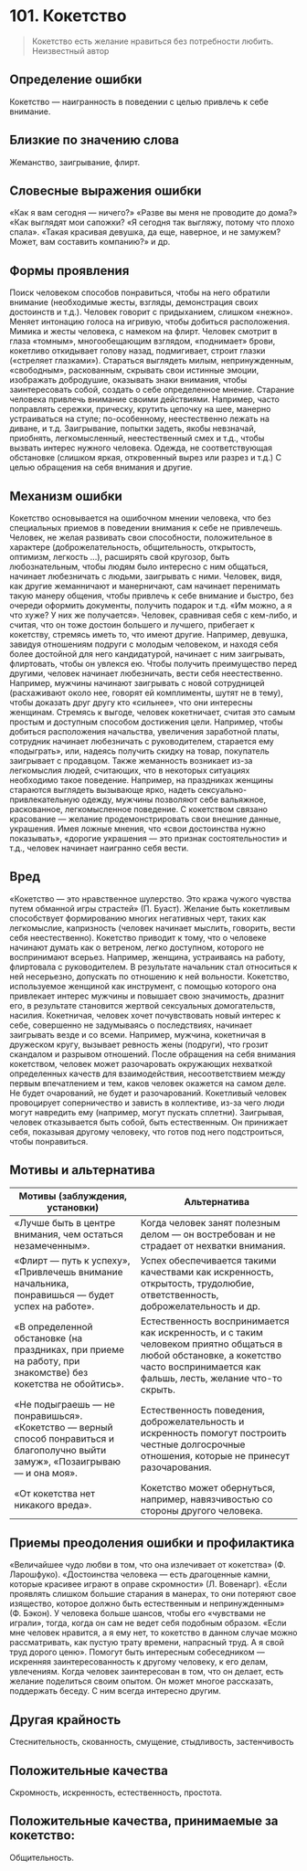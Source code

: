 # 101. Кокетство
>Кокетство есть желание нравиться без потребности любить.
Неизвестный автор

## Определение ошибки
Кокетство — наигранность в поведении с целью привлечь к себе внимание.

## Близкие по значению слова
Жеманство, заигрывание, флирт.

## Словесные выражения ошибки
«Как я вам сегодня — ничего?»
«Разве вы меня не проводите до дома?»
«Как выглядят мои сапожки?
«Я сегодня так выгляжу, потому что плохо спала».
«Такая красивая девушка, да еще, наверное, и не замужем? Может, вам составить компанию?» и др.

## Формы проявления
Поиск человеком способов понравиться, чтобы на него обратили внимание (необходимые жесты, взгляды, демонстрация своих достоинств и т.д.).
Человек говорит с придыханием, слишком «нежно». Меняет интонацию голоса на игривую, чтобы добиться расположения.
Мимика и жесты человека, с намеком на флирт. Человек смотрит в глаза «томным», многообещающим взглядом, «поднимает» брови, кокетливо откидывает голову назад, подмигивает, строит глазки («стреляет глазками»).
Стараться выглядеть милым, непринужденным, «свободным», раскованным, скрывать свои истинные эмоции, изображать добродушие, оказывать знаки внимания, чтобы заинтересовать собой, создать о себе определенное мнение.
Старание человека привлечь внимание своими действиями. Например, часто поправлять сережки, прическу, крутить цепочку на шее, манерно устраиваться на стуле; по-особенному, неестественно лежать на диване, и т.д.
Заигрывание, попытки задеть, якобы невзначай, приобнять, легкомысленный, неестественный смех и т.д., чтобы вызвать интерес нужного человека.
Одежда, не соответствующая обстановке (слишком яркая, откровенный вырез или разрез и т.д.) С целью обращения на себя внимания и другие.

## Механизм ошибки
Кокетство основывается на ошибочном мнении человека, что без специальных приемов в поведении внимания к себе не привлечешь.
Человек, не желая развивать свои способности, положительное в характере (доброжелательность, общительность, открытость, оптимизм, легкость ...), расширять свой кругозор, быть любознательным, чтобы людям было интересно с ним общаться, начинает любезничать с людьми, заигрывать с ними.
Человек, видя, как другие жеманничают и манерничают, сам начинает перенимать такую манеру общения, чтобы привлечь к себе внимание и быстро, без очереди оформить документы, получить подарок и т.д. «Им можно, а я что хуже? У них же получается».
Человек, сравнивая себя с кем-либо, и считая, что он тоже достоин большего и лучшего, прибегает к кокетству, стремясь иметь то, что имеют другие. Например, девушка, завидуя отношениям подруги с молодым человеком, и находя себя более достойной для него кандидатурой, начинает с ним заигрывать, флиртовать, чтобы он увлекся ею.
Чтобы получить преимущество перед другими, человек начинает любезничать, вести себя неестественно. Например, мужчины начинают заигрывать с новой сотрудницей (расхаживают около нее, говорят ей комплименты, шутят не в тему), чтобы доказать друг другу кто «сильнее», что они интересны женщинам.
Стремясь к выгоде, человек кокетничает, считая это самым простым и доступным способом достижения цели. Например, чтобы добиться расположения начальства, увеличения заработной платы, сотрудник начинает любезничать с руководителем, старается ему «подыграть», или, надеясь получить скидку на товар, покупатель заигрывает с продавцом.
Также жеманность возникает из-за легкомыслия людей, считающих, что в некоторых ситуациях необходимо такое поведение. Например, на праздниках женщины стараются выглядеть вызывающе ярко, надеть сексуально-привлекательную одежду, мужчины позволяют себе вальяжное, раскованное, легкомысленное поведение.
С кокетством связано красование — желание продемонстрировать свои внешние данные, украшения. Имея ложные мнения, что «свои достоинства нужно показывать», «дорогие украшения — это признак состоятельности» и т.д., человек начинает наигранно себя вести.

## Вред
«Кокетство — это нравственное шулерство. Это кража чужого чувства путем обманной игры страстей» (П. Буаст).
Желание быть кокетливым способствует формированию многих негативных черт, таких как легкомыслие, капризность (человек начинает мыслить, говорить, вести себя неестественно).
Кокетство приводит к тому, что о человеке начинают думать как о ветреном, легко доступном, которого не воспринимают всерьез. Например, женщина, устраиваясь на работу, флиртовала с руководителем. В результате начальник стал относиться к ней несерьезно, допускать по отношению к ней вольности.
Кокетство, используемое женщиной как инструмент, с помощью которого она привлекает интерес мужчины и повышает свою значимость, дразнит его, в результате становится жертвой сексуальных домогательств, насилия.
Кокетничая, человек хочет почувствовать новый интерес к себе, совершенно не задумываясь о последствиях, начинает заигрывать везде и со всеми. Например, мужчина, кокетничая в дружеском кругу, вызывает ревность жены (подруги), что грозит скандалом и разрывом отношений.
После обращения на себя внимания кокетством, человек может разочаровать окружающих нехваткой определенных качеств для взаимодействия, несоответствием между первым впечатлением и тем, каков человек окажется на самом деле. Не будет очарований, не будет и разочарований.
Кокетливый человек провоцирует соперничество и зависть в коллективе, из-за чего люди могут навредить ему (например, могут пускать сплетни).
Заигрывая, человек отказывается быть собой, быть естественным. Он принижает себя, показывая другому человеку, что готов под него подстроиться, чтобы понравиться.

## Мотивы и альтернатива
Мотивы (заблуждения, установки) | Альтернатива
---|---
«Лучше быть в центре внимания, чем остаться незамеченным».	| Когда человек занят полезным делом — он востребован и не страдает от нехватки внимания.
«Флирт — путь к успеху», «Привлечешь внимание начальника, понравишься — будет успех на работе».	| Успех обеспечивается такими качествами как искренность, открытость, трудолюбие, ответственность, доброжелательность и др.
«В определенной обстановке (на праздниках, при приеме на работу, при знакомстве) без кокетства не обойтись».	| Естественность воспринимается как искренность, и с таким человеком приятно общаться в любой обстановке, а кокетство часто воспринимается как фальшь, лесть, желание что-то скрыть.
«Не подыграешь — не понравишься». «Кокетство — верный способ понравиться и благополучно выйти замуж», «Позаигрываю — и она моя».| Естественность поведения, доброжелательность и искренность помогут построить честные долгосрочные отношения, которые не принесут разочарования.
«От кокетства нет никакого вреда».	| Кокетство может обернуться, например, навязчивостью со стороны другого человека.

## Приемы преодоления ошибки и профилактика
«Величайшее чудо любви в том, что она излечивает от кокетства» (Ф. Ларошфуко).
«Достоинства человека — есть драгоценные камни, которые красивее играют в оправе скромности» (Л. Вовенарг).
«Если проявлять слишком большие старания в манерах, то они потеряют свое изящество, которое должно быть естественным и непринужденным» (Ф. Бэкон).
У человека больше шансов, чтобы его «чувствами не играли», тогда, когда он сам не ведет себя подобным образом.
«Если мне человек нравится, а я ему нет, то кокетство в данном случае можно рассматривать, как пустую трату времени, напрасный труд. А я свой труд дорого ценю».
Помогут быть интересным собеседником — искренняя заинтересованность к другому человеку, к его делам, увлечениям. Когда человек заинтересован в том, что он делает, есть желание поделиться своим опытом. Он может многое рассказать, поддержать беседу. С ним всегда интересно другим.

## Другая крайность
Стеснительность, скованность, смущение, стыдливость, застенчивость

## Положительные качества
Скромность, искренность, естественность, простота.

## Положительные качества, принимаемые за кокетство:
Общительность.
